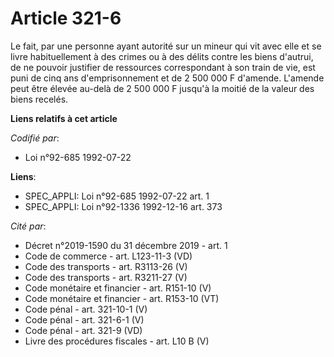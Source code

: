 # Article 321-6

Le fait, par une personne ayant autorité sur un mineur qui vit avec elle et se livre habituellement à des crimes ou à des
délits contre les biens d'autrui, de ne pouvoir justifier de ressources correspondant à son train de vie, est puni de cinq
ans d'emprisonnement et de 2 500 000 F d'amende. L'amende peut être élevée au-delà de 2 500 000 F jusqu'à la moitié de la
valeur des biens recelés.

**Liens relatifs à cet article**

_Codifié par_:

  - Loi n°92-685 1992-07-22

**Liens**:

  - SPEC_APPLI: Loi n°92-685 1992-07-22 art. 1
  - SPEC_APPLI: Loi n°92-1336 1992-12-16 art. 373

_Cité par_:

  - Décret n°2019-1590 du 31 décembre 2019 - art. 1
  - Code de commerce - art. L123-11-3 (VD)
  - Code des transports - art. R3113-26 (V)
  - Code des transports - art. R3211-27 (V)
  - Code monétaire et financier - art. R151-10 (V)
  - Code monétaire et financier - art. R153-10 (VT)
  - Code pénal - art. 321-10-1 (V)
  - Code pénal - art. 321-6-1 (V)
  - Code pénal - art. 321-9 (VD)
  - Livre des procédures fiscales - art. L10 B (V)
